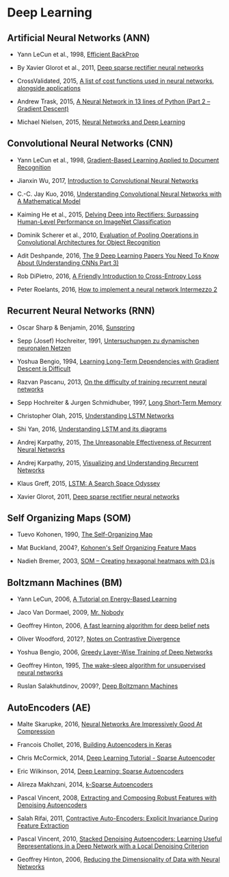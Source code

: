 # Deep Learning

## Artificial Neural Networks (ANN)

* Yann LeCun et al., 1998, [Efficient BackProp](http://yann.lecun.com/exdb/publis/pdf/lecun-98b.pdf)

* By Xavier Glorot et al., 2011, [Deep sparse rectifier neural networks](http://jmlr.org/proceedings/papers/v15/glorot11a/glorot11a.pdf)

* CrossValidated, 2015, [ A list of cost functions used in neural networks, alongside applications](https://stats.stackexchange.com/questions/154879/a-list-of-cost-functions-used-in-neural-networks-alongside-applications)

* Andrew Trask, 2015, [A Neural Network in 13 lines of Python (Part 2 – Gradient Descent)](https://iamtrask.github.io/2015/07/27/python-network-part2/)

* Michael Nielsen, 2015, [Neural Networks and Deep Learning](http://neuralnetworksanddeeplearning.com/chap2.html)



## Convolutional Neural Networks (CNN)

* Yann LeCun et al., 1998, [Gradient-Based Learning Applied to Document Recognition](http://yann.lecun.com/exdb/publis/pdf/lecun-01a.pdf)

* Jianxin Wu, 2017, [Introduction to Convolutional Neural Networks](http://cs.nju.edu.cn/wujx/paper/CNN.pdf)

* C.-C. Jay Kuo, 2016, [Understanding Convolutional Neural Networks with A Mathematical Model](https://arxiv.org/pdf/1609.04112.pdf)

* Kaiming He et al., 2015, [Delving Deep into Rectifiers: Surpassing Human-Level Performance on ImageNet Classification](https://arxiv.org/pdf/1502.01852.pdf)

* Dominik Scherer et al., 2010, [Evaluation of Pooling Operations in Convolutional Architectures for Object Recognition](http://ais.uni-bonn.de/papers/icann2010_maxpool.pdf)

* Adit Deshpande, 2016, [The 9 Deep Learning Papers You Need To Know About (Understanding CNNs Part 3)](https://adeshpande3.github.io/adeshpande3.github.io/The-9-Deep-Learning-Papers-You-Need-To-Know-About.html)

* Rob DiPietro, 2016, [A Friendly Introduction to Cross-Entropy Loss](https://rdipietro.github.io/friendly-intro-to-cross-entropy-loss/)

* Peter Roelants, 2016, [How to implement a neural network Intermezzo 2](https://peterroelants.github.io/posts/cross-entropy-softmax/)



## Recurrent Neural Networks (RNN)

* Oscar Sharp & Benjamin, 2016, [Sunspring](https://arstechnica.com/the-multiverse/2016/06/an-ai-wrote-this-movie-and-its-strangely-moving/)

* Sepp (Josef) Hochreiter, 1991, [Untersuchungen zu dynamischen neuronalen Netzen](http://people.idsia.ch/~juergen/SeppHochreiter1991ThesisAdvisorSchmidhuber.pdf)

* Yoshua Bengio, 1994, [Learning Long-Term Dependencies with Gradient Descent is Difficult](http://www-dsi.ing.unifi.it/~paolo/ps/tnn-94-gradient.pdf)

* Razvan Pascanu, 2013, [On the difficulty of training recurrent neural networks](http://proceedings.mlr.press/v28/pascanu13.pdf)

* Sepp Hochreiter & Jurgen Schmidhuber, 1997, [Long Short-Term Memory](http://www.bioinf.jku.at/publications/older/2604.pdf)

* Christopher Olah, 2015, [Understanding LSTM Networks](http://colah.github.io/posts/2015-08-Understanding-LSTMs/)

* Shi Yan, 2016, [Understanding LSTM and its diagrams](https://medium.com/@shiyan/understanding-lstm-and-its-diagrams-37e2f46f1714)

* Andrej Karpathy, 2015, [The Unreasonable Effectiveness of Recurrent Neural Networks](http://karpathy.github.io/2015/05/21/rnn-effectiveness/)

* Andrej Karpathy, 2015, [Visualizing and Understanding Recurrent Networks](https://arxiv.org/pdf/1506.02078.pdf)

* Klaus Greff, 2015, [LSTM: A Search Space Odyssey](https://arxiv.org/pdf/1503.04069.pdf)

* Xavier Glorot, 2011, [Deep sparse rectifier neural networks](http://proceedings.mlr.press/v15/glorot11a/glorot11a.pdf)



## Self Organizing Maps (SOM)

* Tuevo Kohonen, 1990, [The Self-Organizing Map](http://sci2s.ugr.es/keel/pdf/algorithm/articulo/1990-Kohonen-PIEEE.pdf)

* Mat Buckland, 2004?, [Kohonen's Self Organizing Feature Maps](http://www.ai-junkie.com/ann/som/som1.html)

* Nadieh Bremer, 2003, [SOM – Creating hexagonal heatmaps with D3.js](https://www.visualcinnamon.com/2013/07/self-organizing-maps-creating-hexagonal.html)



## Boltzmann Machines (BM)

* Yann LeCun, 2006, [A Tutorial on Energy-Based Learning](http://yann.lecun.com/exdb/publis/pdf/lecun-06.pdf)

* Jaco Van Dormael, 2009, [Mr. Nobody](https://www.imdb.com/title/tt0485947/)

* Geoffrey Hinton, 2006, [A fast learning algorithm for deep belief nets](https://www.cs.toronto.edu/~hinton/absps/fastnc.pdf)

* Oliver Woodford, 2012?, [Notes on Contrastive Divergence](http://www.robots.ox.ac.uk/~ojw/files/NotesOnCD.pdf)

* Yoshua Bengio, 2006, [Greedy Layer-Wise Training of Deep Networks](http://www.iro.umontreal.ca/~lisa/pointeurs/BengioNips2006All.pdf)

* Geoffrey Hinton, 1995, [The wake-sleep algorithm for unsupervised neural networks](http://www.gatsby.ucl.ac.uk/~dayan/papers/hdfn95.pdf)

* Ruslan Salakhutdinov, 2009?, [Deep Boltzmann Machines](http://www.utstat.toronto.edu/~rsalakhu/papers/dbm.pdf)



## AutoEncoders (AE)

* Malte Skarupke, 2016, [Neural Networks Are Impressively Good At Compression](https://probablydance.com/2016/04/30/neural-networks-are-impressively-good-at-compression)

* Francois Chollet, 2016, [Building Autoencoders in Keras](https://blog.keras.io/building-autoencoders-in-keras.html)

* Chris McCormick, 2014, [Deep Learning Tutorial - Sparse Autoencoder](http://mccormickml.com/2014/05/30/deep-learning-tutorial-sparse-autoencoder/)

* Eric Wilkinson, 2014, [Deep Learning: Sparse Autoencoders](http://www.ericlwilkinson.com/blog/2014/11/19/deep-learning-sparse-autoencoders)

* Alireza Makhzani, 2014, [k-Sparse Autoencoders](https://arxiv.org/pdf/1312.5663.pdf)

* Pascal Vincent, 2008, [Extracting and Composing Robust Features with Denoising Autoencoders](http://www.cs.toronto.edu/~larocheh/publications/icml-2008-denoising-autoencoders.pdf)

* Salah Rifai, 2011, [Contractive Auto-Encoders: Explicit Invariance During Feature Extraction](http://machinelearning.wustl.edu/mlpapers/paper_files/ICML2011Rifai_455.pdf)

* Pascal Vincent, 2010, [Stacked Denoising Autoencoders: Learning Useful Representations in a Deep Network with a Local Denoising Criterion](http://www.jmlr.org/papers/volume11/vincent10a/vincent10a.pdf)

* Geoffrey Hinton, 2006, [Reducing the Dimensionality of Data with Neural Networks](https://www.cs.toronto.edu/~hinton/science.pdf)